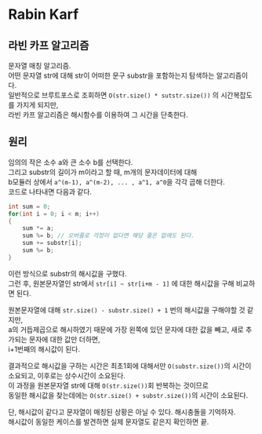 # Rabin Karf
## 라빈 카프 알고리즘

문자열 매칭 알고리즘. <br/>
어떤 문자열 str에 대해 str이 어떠한 문구 substr을 포함하는지 탐색하는 알고리즘이다.<br/>
일반적으로 브루트포스로 조회하면 ```O(str.size() * sutstr.size())``` 의 시간복잡도를 가지게 되지만, <br/>
라빈 카프 알고리즘은 해시함수를 이용하여 그 시간을 단축한다.

## 원리

임의의 작은 소수 a와 큰 소수 b를 선택한다. <br/>
그리고 substr의 길이가 m이라고 할 때, m개의 문자데이터에 대해<br/>
b모듈러 상에서 ```a^(m-1), a^(m-2), ... , a^1, a^0```을 각각 곱해 더한다.<br/>
코드로 나타내면 다음과 같다.
```cpp
int sum = 0;
for(int i = 0; i < m; i++)
{
    sum *= a;
    sum %= b; // 오버플로 걱정이 없다면 해당 줄은 없애도 된다.
    sum += substr[i];
    sum %= b;
}
```
이런 방식으로 substr의 해시값을 구했다. <br/>
그런 후, 원본문자열인 str에서 ```str[i] ~ str[i+m - 1]``` 에 대한 해시값을 구해 비교하면 된다. <br/>

원본문자열에 대해 ```str.size() - substr.size() + 1``` 번의 해시값을 구해야할 것 같지만,<br/>
a의 거듭제곱으로 해시하였기 때문에 가장 왼쪽에 있던 문자에 대한 값을 빼고, 새로 추가되는 문자에 대한 값만 더하면,<br/>
i+1번째의 해시값이 된다.<br/>

결과적으로 해시값을 구하는 시간은 최초1회에 대해서만 ```O(substr.size())```의 시간이 소요되고, 이후로는 상수시간이 소요된다.<br/>
이 과정을 원본문자열 str에 대해 ```O(str.size())```회 반복하는 것이므로<br/>
동일한 해시값을 찾는데에는 ```O(str.size() + substr.size())```의 시간이 소요된다.<br/>

단, 해시값이 같다고 문자열이 매칭된 상황은 아닐 수 있다. 해시충돌을 기억하자.<br/>
해시값이 동일한 케이스를 발견하면 실제 문자열도 같은지 확인하면 끝.

